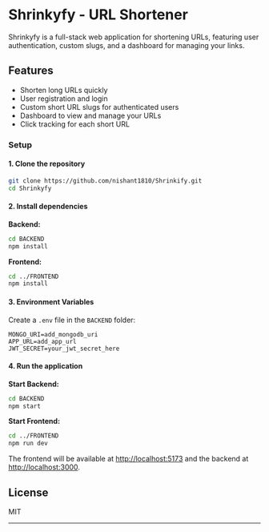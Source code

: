 # Shrinkyfy - URL Shortener

Shrinkyfy is a full-stack web application for shortening URLs, featuring user authentication, custom slugs, and a dashboard for managing your links.

## Features

- Shorten long URLs quickly
- User registration and login
- Custom short URL slugs for authenticated users
- Dashboard to view and manage your URLs
- Click tracking for each short URL

### Setup

#### 1. Clone the repository

```sh
git clone https://github.com/nishant1810/Shrinkify.git
cd Shrinkyfy
```

#### 2. Install dependencies

**Backend:**
```sh
cd BACKEND
npm install
```

**Frontend:**
```sh
cd ../FRONTEND
npm install
```

#### 3. Environment Variables

Create a `.env` file in the `BACKEND` folder:

```
MONGO_URI=add_mongodb_uri
APP_URL=add_app_url
JWT_SECRET=your_jwt_secret_here
```

#### 4. Run the application

**Start Backend:**
```sh
cd BACKEND
npm start
```

**Start Frontend:**
```sh
cd ../FRONTEND
npm run dev
```

The frontend will be available at [http://localhost:5173](http://localhost:5173) and the backend at [http://localhost:3000](http://localhost:3000).

## License

MIT

---
